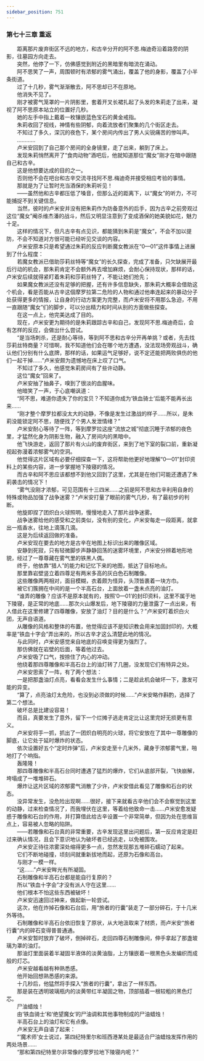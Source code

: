 ```yaml
---
sidebar_position: 751
---
```

### 第七十三章 重返  


　　距离那片废弃街区不远的地方，和古辛分开的阿不思.梅迪奇沿着路旁的阴影，往墓园方向走去。  
　　突然，他停了一下，仿佛感觉到附近的黑暗里有暗流在涌动。  
　　阿不思笑了一声，周围顿时有浓郁的雾气涌出，覆盖了他的身影，覆盖了小半条街道。  
　　过了十几秒，雾气渐渐散去，阿不思却已不在原地。  
　　他消失不见了。  
　　刚才被雾气笼罩的一片阴影里，套着开叉长裙扎起了头发的朱莉走了出来，凝视了阿不思原本站立的位置好几秒。  
　　她的左手中指上戴着一枚镶嵌蓝色宝石的黄金戒指。  
　　朱莉收回了视线，神情有些阴郁，向着流放者们聚集的几个街区走去。  
　　不知过了多久，深沉的夜色下，某个房间内传出了男人尖锐痛苦的惨叫声。  
　　…………  
　　卢米安回到了自己那个房间的全身镜里，走了出来，躺到了床上。  
　　发现朱莉悄然离开了“食肉动物”酒吧后，他就知道那位“魔女”刚才在暗中跟随自己和古辛。  
　　这是他想要达成的目的之一。  
　　否则他不会在吧台和古辛交流寻找阿不思.梅迪奇并接受相应考验的事情。  
　　那就是为了让暂时充当酒保的朱莉听见！  
　　——虽然他和古辛都压低了嗓音，但那么近的距离下，以“魔女”的听力，不可能捕捉不到关键信息。  
　　当然，彼时的卢米安并没有把朱莉作为防备意外的后手，因为古辛之前旁观过这位“魔女”阉杀维杰潘的战斗，然后又明显注意到了变成酒保的她美貌如花，魅力十足。  
　　这样的情况下，但凡古辛有点见识，都能猜到朱莉是“魔女”，不会不加以提防，不会不知道对方很可能已经听见交谈的内容。  
　　卢米安原本只是希望通过朱莉的反应判断魔女教派在“0—01”这件事情上进展到了什么程度：  
　　若魔女教派已借助莎莉丝特等“魔女”的长久探查，完成了准备，只欠缺展开最后行动的机会，那朱莉肯定不会额外再去增加麻烦，会耐心保持现状，那样的话，卢米安后续就得紧盯着朱莉和莎莉丝特了，不能让她们抢先；  
　　如果魔女教派还没有足够的把握，还有许多信息缺失，那朱莉大概率会借助这个机会，看是否能从古辛这個摩罗拉第二危险的人物和通过他串连起来的暴动分子处获得更多的情报，让自身的行动方案更为完整，而卢米安将不用那么急迫，不用一直跟随“魔女”们的脚步，可以分出精力和时间从别的方面做些探查。  
　　在这一点上，他完美达成了目的。  
　　现在，卢米安更为期待的是朱莉跟踪古辛和自己，发现阿不思.梅迪奇后，会有怎样的反应，会做出什么尝试。  
　　“是当场刺杀，还是耐心等待，等到阿不思和古辛分开再单挑？或者，先去找莎莉丝特商量？可惜啊，我不知道他们会在哪个地方遭遇，没法现场旁观战斗，确认他们分别有什么底牌，那样的话，如果运气足够好，说不定还能把两败俱伤的他们一起干掉……”卢米安颇为遗憾地在床上叹了口气。  
　　不知过了多久，他感觉朱莉房间有了些许动静。  
　　这位“魔女”回来了。  
　　卢米安抽了抽鼻子，嗅到了很淡的血腥味。  
　　他暗笑了一声，于心底嘲讽道：  
　　“阿不思，难道你遗失了你的宝贝？不知道你成为‘铁血骑士’后能不能再长出来……  
　　“刚才整个摩罗拉都没太大的动静，不像是发生过激战的样子……所以，是朱莉没能锁定阿不思，随便找了个男人发泄情绪？”  
　　卢米安耐心等待了一阵，等到摩罗拉这座“流放之城”彻底沉睡于浓郁的夜色里，才猛然化身为阴影生物，融入了房间内的黑暗中。  
　　他飞快游走，返回了那片有火山的废弃街区，来到了地下室的裂口前，重新凝视起弥漫着浓郁雾气的空洞。  
　　他觉得这片区域有必要仔细探查一下，这将帮助他更好地理解“0—01”封印资料上的某些内容，进一步掌握地下陵寝的情况。  
　　而古辛和阿不思应该都想不到他又回到了这里，尤其是在他们可能还遭遇了朱莉袭击的情况下！  
　　“雾气没刚才浓郁，可见范围有十三四米……之前是阿不思和古辛利用自身的特殊或物品加强了战争迷雾？”卢米安打量了眼前的雾气几秒，有了最初步的判断。  
　　他旋即捏了团炽白火球照明，慢慢地走入了那片战争迷雾。  
　　战争迷雾给他的感受和之前类似，没有别的变化，卢米安每走一段距离，就拿出一瓶香水，往地上滴落几滴。  
　　这是为后续返回做的准备。  
　　卢米安现在要去的地方是古辛在地图上标识出来的雕像区域。  
　　安静到死寂，只有轻微脚步声静静回荡的迷雾环境里，卢米安分辨着地形地貌，经过了一尊尊藏在雾气里的铁黑人偶。  
　　终于，他依靠“猎人”的能力和记忆下来的地图，抵达了目标地点。  
　　那里靠岩壁竖立着四尊足有两米多高的灰白色石制雕像。  
　　这些雕像两两相对，面目模糊，衣着颇为怪异，头顶皆裹着一块方巾。  
　　被它们簇拥在中间的是一个半高石台，上面放着一盏未点亮的油灯。  
　　“谁弄的雕像？应该不是原本就有的，按照‘0—01’的封印资料，这里不属于地下陵寝，是正常的地底……那次火山爆发后，地下陵寝的力量泄露了一点出来，有人借此在这里修建了四尊雕像，安放了油灯？目的是什么？”卢米安盯着炽白火团，无声自语道。  
　　从雕像的风格和整体的布置，他觉得应该不是知识教会用来加固封印的，大概率是“铁血十字会”弄出来的，所以古辛才这么清楚此地的情况。  
　　与此同时，卢米安感觉来自地底的召唤变得更为强烈了。  
　　那仿佛就在岩壁的后面，等着他过去。  
　　卢米安吸了口气，按捺住了内心的冲动。  
　　他绕着那四尊雕像和半高石台上的油灯转了几圈，没发现它们有特异之处。  
　　卢米安思索了一阵，有了两个想法：  
　　一是把那盏油灯点亮，看看会发生什么事情；二是趁此机会破坏一下，激发可能的异变。  
　　“算了，点亮油灯太危险，也没到必须做的时候……”卢米安略作斟酌，选择了第二个想法。  
　　破坏总是比建设容易！  
　　而且，真要发生了意外，留下一个烂摊子逃走肯定比让这里完好无损更有意义。  
　　卢米安将手一抓，抓出了一团炽白明亮的火球，将它安放在了其中一尊雕像的脚底，让它处于延时爆炸的状态。  
　　依次设置好五个“定时炸弹”后，卢米安走至十几米外，藏身于浓郁雾气里，啪地打了个响指。  
　　轰隆隆！  
　　那四尊雕像和半高石台同时遭遇了猛烈的爆炸，它们从底部开裂，飞快崩解，垮塌成了一堆堆碎石。  
　　爆炸让这片区域的浓郁雾气消散了少许，卢米安借此看见了雕像和石台的状态。  
　　没异常发生，没危险出现啊……很好，接下来就看古辛他们会不会察觉到这里的动静，过来检查情况了，而我埋伏在这里，等着给他致命一击……卢米安愈发疑惑于雕像和石台的作用，并打算借此给古辛设置一个非常简单，但因为处在思维盲点上，容易被人忽略的陷阱。  
　　——若雕像和石台真的非常重要，古辛发现这里出问题后，第一反应肯定是赶过来确认情况，且会下意识地认为破坏者已经逃走，以免被围攻。  
　　卢米安正待往浓雾深处缩得更多一点，忽然发现那五堆碎石蠕动了起来。  
　　它们不断地碰撞，顷刻间就重新拔地而起，还原为石像和高台。  
　　与刚才一模一样。  
　　“这……”卢米安眸光有所凝固。  
　　石制雕像和半高石台都是能自行复原的？  
　　所以“铁血十字会”才没有派人守在这里……  
　　他们根本不怕这些东西被破坏！  
　　卢米安迅速回过神来，做起新一轮尝试。  
　　这次，他在炸掉石像和石台后，用“旅者的行囊”装走了一部分碎石，于十几米外等待。  
　　石制雕像和半高石台依旧恢复了原状，从大地汲取来了材质，而卢米安“旅者行囊”内的碎石变得普普通通。  
　　卢米安暂时放弃了破坏，倒掉碎石，走回四尊石制雕像间，伸手拿起了那盏玻璃为罩的油灯。  
　　那油灯里面装着半凝固半液体的淡黄油脂，上方镶嵌着一根黑色头发编织而成般的灯芯。  
　　卢米安越看越有种熟悉感。  
　　他开始回想熟悉感的来源。  
　　十几秒后，他猛然将手探入“旅者的行囊”，拿出了一样东西。  
　　那是装在透明玻璃瓶内的淡黄带红半凝固之物，顶部插着一根较粗的黑色灯芯。  
　　尸油蜡烛！  
　　由‘铁血骑士’和‘绝望魔女’的尸油调和其他事物制成的尸油蜡烛！  
　　半高石台上的油灯和它有点像。  
　　卢米安无声自语了起来：  
　　“‘魔术师’女士说过，第四纪特里尔和班西港某处是最适合尸油蜡烛发挥作用的两处场景……  
　　“那和第四纪特里尔非常像的摩罗拉地下陵寝内呢？”  
